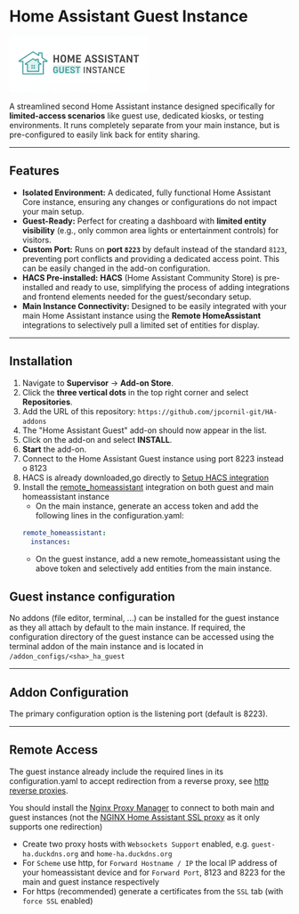 # Home Assistant Guest Instance

![Home Assistant Guest Instance Logo](logo.png)

A streamlined second Home Assistant instance designed specifically for **limited-access scenarios** like guest use, dedicated kiosks, or testing environments. It runs completely separate from your main instance, but is pre-configured to easily link back for entity sharing.

---

## Features

* **Isolated Environment:** A dedicated, fully functional Home Assistant Core instance, ensuring any changes or configurations do not impact your main setup.
* **Guest-Ready:** Perfect for creating a dashboard with **limited entity visibility** (e.g., only common area lights or entertainment controls) for visitors.
* **Custom Port:** Runs on **port `8223`** by default instead of the standard `8123`, preventing port conflicts and providing a dedicated access point. This can be easily changed in the add-on configuration.
* **HACS Pre-installed:** **HACS** (Home Assistant Community Store) is pre-installed and ready to use, simplifying the process of adding integrations and frontend elements needed for the guest/secondary setup.
* **Main Instance Connectivity:** Designed to be easily integrated with your main Home Assistant instance using the **Remote HomeAssistant** integrations to selectively pull a limited set of entities for display.

---

## Installation

1.  Navigate to **Supervisor** -> **Add-on Store**.
2.  Click the **three vertical dots** in the top right corner and select **Repositories**.
3.  Add the URL of this repository: `https://github.com/jpcornil-git/HA-addons`
4.  The "Home Assistant Guest" add-on should now appear in the list.
5.  Click on the add-on and select **INSTALL**.
6.  **Start** the add-on.
7.  Connect to the Home Assistant Guest instance using port 8223 instead o 8123
8.  HACS is already downloaded,go directly to [Setup HACS integration](https://www.hacs.xyz/docs/use/configuration/basic/#to-set-up-the-hacs-integration)
9.  Install the [remote_homeassistant](https://github.com/custom-components/remote_homeassistant) integration on both guest and main homeassistant instance
    - On the main instance, generate an access token and add the following lines in the configuration.yaml:
    ``` yaml
    remote_homeassistant:
      instances:
    ```
    - On the guest instance, add a new remote_homeassistant using the above token and selectively add entities from the main instance.

## Guest instance configuration
No addons (file editor, terminal, ...) can be installed for the guest instance as they all attach by default to the main instance.
If required, the configuration directory of the guest instance can be accessed using the terminal addon of the main instance and is located in `/addon_configs/<sha>_ha_guest`

---

## Addon Configuration

The primary configuration option is the listening port (default is 8223).

---

## Remote Access

The guest instance already include the required lines in its configuration.yaml to accept redirection from a reverse proxy, see [http reverse proxies](https://www.home-assistant.io/integrations/http/#reverse-proxies).

You should install the [Nginx Proxy Manager](https://github.com/hassio-addons/addon-nginx-proxy-manager/tree/main) to connect to both main and guest instances (not the [NGINX Home Assistant SSL proxy](https://github.com/home-assistant/addons/tree/master/nginx_proxy) as it only supports one redirection)
- Create two proxy hosts with `Websockets Support` enabled, e.g. `guest-ha.duckdns.org` and `home-ha.duckdns.org`
- For `Scheme` use http, for `Forward Hostname / IP` the local IP address of your homeassistant device and for `Forward Port`, 8123 and 8223 for the main and guest instance respectively 
- For https (recommended) generate a certificates from the `SSL` tab (with `force SSL` enabled)

